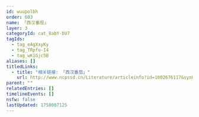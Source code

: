 ```yaml
---
id: wuupolbh
order: 603
name: 「西汉番茄」
layer: 3
categoryId: cat_8abY-bU7
tagIds:
  - tag_eAgXxyKy
  - tag_TRpfu-I4
  - tag_wK1Gjc5B
aliases: []
titledLinks:
  - title: "相关链接: 「西汉番茄」"
    url: http://www.ncpssd.cn/Literature/articleinfo?id=1002676117&synUpdateType=&type=journalArticle&typename=%E4%B8%AD%E6%96%87%E6%9C%9F%E5%88%8A%E6%96%87%E7%AB%A0
parent: ""
relatedEntries: []
timelineEvents: []
nsfw: false
lastUpdated: 1758087125
---
```



